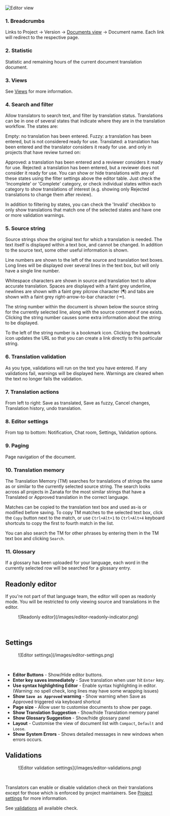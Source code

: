 ![Editor view](/images/editor-overview.png)
<br/>

### 1. Breadcrumbs

Links to Project -> Version -> [Documents view](/user-guide/editor/documents-view) -> Document name. Each link will redirect to the respective page.


### 2. Statistic

Statistic and remaining hours of the current document translation document.

### 3. Views

See [Views](/user-guide/editor/overview#views-in-webtrans) for more information.

### 4. Search and filter 

Allow translators to search text, and filter by translation status. 
Translations can be in one of several states that indicate where they are in the translation workflow. The states are:

Empty: no translation has been entered.
Fuzzy: a translation has been entered, but is not considered ready for use.
Translated: a translation has been entered and the translator considers it ready for use.
and only in projects that have review turned on:

Approved: a translation has been entered and a reviewer considers it ready for use.
Rejected: a translation has been entered, but a reviewer does not consider it ready for use.
You can show or hide translations with any of these states using the filter settings above the editor table. Just check the 'Incomplete' or 'Complete' category, or check individual states within each category to show translations of interest (e.g. showing only Rejected translations to change them after review).

In addition to filtering by states, you can check the 'Invalid' checkbox to only show translations that match one of the selected states and have one or more validation warnings.

### 5. Source string

Source strings show the original text for which a translation is needed. The text itself is displayed within a text box, and cannot be changed. In addition to the source text, some other useful information is shown.

Line numbers are shown to the left of the source and translation text boxes. Long lines will be displayed over several lines in the text box, but will only have a single line number.

Whitespace characters are shown in source and translation text to allow accurate translation. Spaces are displayed with a faint grey underline, newlines are shown with a faint grey pilcrow character (¶) and tabs are shown with a faint grey right-arrow-to-bar character (⇥).

The string number within the document is shown below the source string for the currently selected line, along with the source comment if one exists. Clicking the string number causes some extra information about the string to be displayed.

To the left of the string number is a bookmark icon. Clicking the bookmark icon updates the URL so that you can create a link directly to this particular string.

### 6. Translation validation

As you type, validations will run on the text you have entered. If any validations fail, warnings will be displayed here. Warnings are cleared when the text no longer fails the validation.

### 7. Translation actions

From left to right: Save as translated, Save as fuzzy, Cancel changes, Translation history, undo translation.

### 8. Editor settings

From top to bottom: Notification, Chat room, Settings, Validation options.

### 9. Paging

Page navigation of the document.

### 10. Translation memory

The Translation Memory (TM) searches for translations of strings the same as or similar to the currently selected source string. The search looks across all projects in Zanata for the most similar strings that have a Translated or Approved translation in the correct language.

Matches can be copied to the translation text box and used as-is or modified before saving. To copy TM matches to the selected text box, click the `Copy` button next to the match, or use `Ctrl+Alt+1` to `Ctrl+Alt+4` keyboard shortcuts to copy the first to fourth match in the list.

You can also search the TM for other phrases by entering them in the TM text box and clicking `Search`.

### 11. Glossary

If a glossary has been uploaded for your language, each word in the currently selected row will be searched for a glossary entry.


## Readonly editor

If you're not part of that language team, the editor will open as readonly mode.
You will be restricted to only viewing source and translations in the editor.
<figure>
![Readonly editor](/images/editor-readonly-indicator.png)
</figure>
<br/>

## Settings
<figure>
![Editor settings](/images/editor-settings.png)
</figure>
<br/>

* **Editor Buttons** - Show/Hide editor buttons.
* **Enter key saves immediately** - Save translation when user hit `Enter` key.
* **Use syntax highlighting Editor** - Enable syntax highlighting in editor. (Warning: no spell check, long lines may have some wrapping issues)
* **Show `Save as Approved` warning** - Show warning when Save as Approved triggered via keyboard shortcut
* **Page size** - Allow user to customise documents to show per page.
* **Show Translation Suggestion** - Show/hide Translation memory panel
* **Show Glossary Suggestion** - Show/hide glossary panel
* **Layout** - Customise the view of document list with `Compact`, `Default` and `Loose`.
* **Show System Errors** - Shows detailed messages in new windows when errors occurs.


## Validations
<figure>
![Editor validation settings](/images/editor-validations.png)
</figure>
<br/>

Translators can enable or disable validation check on their translations except for those which is enforced by project maintainers.
See [Project settings](/user-guide/projects/project-settings#validations) for more information.

See [validations](/user-guide/projects/validations) all available check.
    